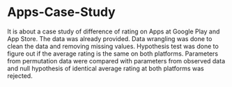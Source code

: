 # Apps-Case-Study
It is about a case study of difference of rating on Apps at Google Play and App Store. The data was already provided. 
Data wrangling was done to clean the data and removing missing values. Hypothesis test was done to figure out if the
average rating is the same on both platforms. Parameters from permutation data were compared with parameters from 
observed data and null hypothesis of identical average rating at both platforms was rejected. 
